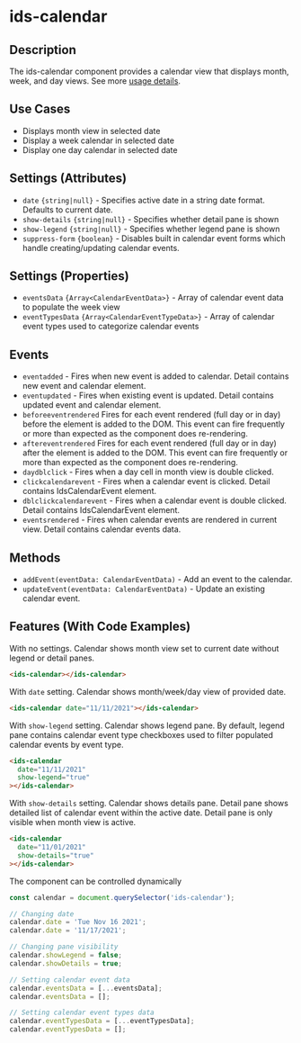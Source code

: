 # ids-calendar

## Description

The ids-calendar component provides a calendar view that displays month, week, and day views. See more [usage details](https://design.infor.com/components/components/calendar).

## Use Cases
- Displays month view in selected date
- Display a week calendar in selected date
- Display one day calendar in selected date

## Settings (Attributes)
- `date` `{string|null}` - Specifies active date in a string date format. Defaults to current date.
- `show-details` `{string|null}` - Specifies whether detail pane is shown
- `show-legend` `{string|null}` - Specifies whether legend pane is shown
- `suppress-form` `{boolean}` - Disables built in calendar event forms which handle creating/updating calendar events.

## Settings (Properties)
- `eventsData` `{Array<CalendarEventData>}` - Array of calendar event data to populate the week view
- `eventTypesData` `{Array<CalendarEventTypeData>}` - Array of calendar event types used to categorize calendar events

## Events
- `eventadded` - Fires when new event is added to calendar. Detail contains new event and calendar element.
- `eventupdated` - Fires when existing event is updated. Detail contains updated event and calendar element.
- `beforeeventrendered` Fires for each event rendered (full day or in day) before the element is added to the DOM. This event can fire frequently or more than expected as the component does re-rendering.
- `aftereventrendered` Fires for each event rendered (full day or in day) after the element is added to the DOM. This event can fire frequently or more than expected as the component does re-rendering.
- `daydblclick` - Fires when a day cell in month view is double clicked.
- `clickcalendarevent` - Fires when a calendar event is clicked. Detail contains IdsCalendarEvent element.
- `dblclickcalendarevent` - Fires when a calendar event is double clicked. Detail contains IdsCalendarEvent element.
- `eventsrendered` - Fires when calendar events are rendered in current view. Detail contains calendar events data.

## Methods
- `addEvent(eventData: CalendarEventData)` - Add an event to the calendar.
- `updateEvent(eventData: CalendarEventData)` - Update an existing calendar event.

## Features (With Code Examples)

With no settings. Calendar shows month view set to current date without legend or detail panes.

```html
<ids-calendar></ids-calendar>
```

With `date` setting. Calendar shows month/week/day view of provided date.

```html
<ids-calendar date="11/11/2021"></ids-calendar>
```

With `show-legend` setting. Calendar shows legend pane. By default, legend pane contains calendar event type checkboxes
used to filter populated calendar events by event type.

```html
<ids-calendar
  date="11/11/2021"
  show-legend="true"
></ids-calendar>
```

With `show-details` setting. Calendar shows details pane. Detail pane shows detailed list of calendar event within the active date.
Detail pane is only visible when month view is active.

```html
<ids-calendar
  date="11/01/2021"
  show-details="true"
></ids-calendar>
```

The component can be controlled dynamically

```js
const calendar = document.querySelector('ids-calendar');

// Changing date
calendar.date = 'Tue Nov 16 2021';
calendar.date = '11/17/2021';

// Changing pane visibility
calendar.showLegend = false;
calendar.showDetails = true;

// Setting calendar event data
calendar.eventsData = [...eventsData];
calendar.eventsData = [];

// Setting calendar event types data
calendar.eventTypesData = [...eventTypesData];
calendar.eventTypesData = [];
```

